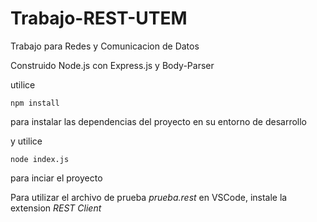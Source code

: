 # Trabajo-REST-UTEM
Trabajo para Redes y Comunicacion de Datos

Construido Node.js con Express.js y Body-Parser

utilice
```
npm install
```
para instalar las dependencias del proyecto en su entorno de desarrollo

y utilice
```
node index.js
```
para inciar el proyecto


Para utilizar el archivo de prueba *prueba.rest* en VSCode, instale la extension *REST Client*
